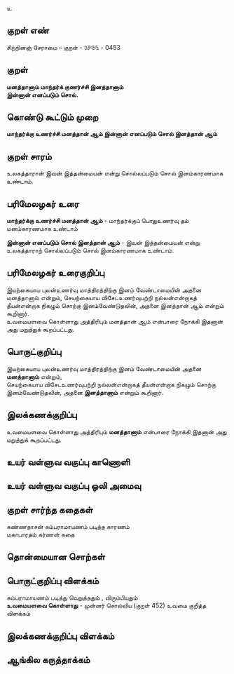 உ

## குறள் எண் 

சிற்றினஞ் சேராமை – குறள் - ௦௪௫௩ - 0453  

## குறள் 

**மனத்தானாம் மாந்தர்க் குணர்ச்சி இனத்தானாம்  
இன்னான் எனப்படும் சொல்.**

## கொண்டு கூட்டும் முறை

**மாந்தர்க்கு உணர்ச்சி மனத்தான் ஆம் இன்னான் எனப்படும் சொல் இனத்தான் ஆம்**  

## குறள் சாரம் 

உலகத்தாரான் இவன் இத்தன்மையன் என்று சொல்லப்படும் சொல் இனம்காரணமாக உண்டாம். 

## பரிமேலழகர் உரை

**மாந்தர்க்கு உணர்ச்சி மனத்தான் ஆம்** - மாந்தர்க்குப் பொதுஉணர்வு தம் மனம்காரணமாக உண்டாம்  

**இன்னான் எனப்படும் சொல் இனத்தான் ஆம்** - இவன் இத்தன்மையன் என்று உலகத்தாராற் சொல்லப்படும் சொல் இனம்காரணமாக உண்டாம். 

## பரிமேலழகர் உரைகுறிப்பு   

இயற்கையாய புலன்உணர்வு மாத்திரத்திற்கு இனம் வேண்டாமையின் அதனை மனத்தானாம் என்றும், செயற்கையாய விசேடஉணர்வுபற்றி நல்லன்என்றாகத் தீயன்என்றாக நிகழும் சொற்கு இனம்வேண்டுதலின், அதனை இனத்தான் ஆம் என்றும் கூறினார்.  
உவமையளவை கொள்ளாது அத்திரிபும் மனத்தான் ஆம் என்பாரை நோக்கி இதனான் அது மறுத்துக் கூறப்பட்டது.    

## பொருட்குறிப்பு 

இயற்கையாய புலன்உணர்வு மாத்திரத்திற்கு இனம் வேண்டாமையின் அதனை **மனத்தானாம்** என்றும்,  
செயற்கையாய விசேடஉணர்வுபற்றி நல்லன்என்றாகத் தீயன்என்றாக நிகழும் சொற்கு இனம்வேண்டுதலின், அதனை **இனத்தானாம்** என்றும் கூறினார்.  

## இலக்கணக்குறிப்பு  

உவமையளவை கொள்ளாது அத்திரிபும் **மனத்தானாம்** என்பாரை நோக்கி இதனான் அது மறுத்துக் கூறப்பட்டது.    

## உயர் வள்ளுவ வகுப்பு காணொளி


## உயர் வள்ளுவ வகுப்பு ஒலி அமைவு 

 
## குறள் சார்ந்த கதைகள் 
   
கண்ணதாசன் கம்பராமாயணம் படித்த காரணம்  
மகாபாரதம் கர்ணன் கதை  

## தொன்மையான சொற்கள்


## பொருட்குறிப்பு விளக்கம்

கம்பராமாயணம் படித்து வெறுத்ததும் , விரும்பியதும்     
**உவமையளவை கொள்ளாது** - முன்னர் சொல்லிய (குறள் 452) உவமை குறித்த விளக்கம்  

## இலக்கணக்குறிப்பு விளக்கம்


## ஆங்கில கருத்தாக்கம் 


